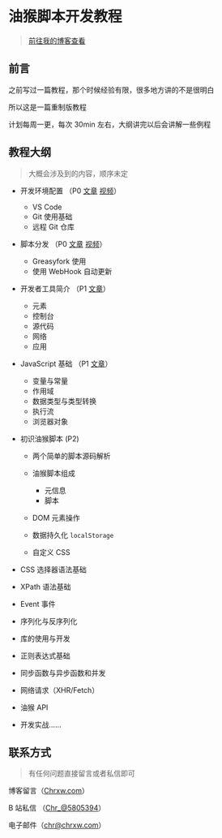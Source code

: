 # 油猴脚本开发教程

> [前往我的博客查看](https://blog.chrxw.com/archives/2021/10/19/1623.html)

## 前言

之前写过一篇教程，那个时候经验有限，很多地方讲的不是很明白

所以这是一篇重制版教程

计划每周一更，每次 30min 左右，大纲讲完以后会讲解一些例程

## 教程大纲

> 大概会涉及到的内容，顺序未定

- 开发环境配置 （P0 [文章](doc/P0.md) [视频](https://www.bilibili.com/video/BV1Da411Z7s7)）

  - VS Code
  - Git 使用基础
  - 远程 Git 仓库
- 脚本分发 （P0 [文章](doc/P0.md) [视频](https://www.bilibili.com/video/BV1Da411Z7s7)）

  - Greasyfork 使用
  - 使用 WebHook 自动更新
- 开发者工具简介  （P1 [文章](doc/P1.md)）
  - 元素
  - 控制台
  - 源代码
  - 网络
  - 应用
- JavaScript 基础  （P1 [文章](doc/P1.md)）
  - 变量与常量
  - 作用域
  - 数据类型与类型转换
  - 执行流
  - 浏览器对象
- 初识油猴脚本 (P2)
  - 两个简单的脚本源码解析

  - 油猴脚本组成
    - 元信息
    - 脚本

  - DOM 元素操作
  - 数据持久化 `localStorage`
  - 自定义 CSS

- CSS 选择器语法基础
- XPath 语法基础
- Event 事件
- 序列化与反序列化
- 库的使用与开发
- 正则表达式基础
- 同步函数与异步函数和并发
- 网络请求（XHR/Fetch）
- 油猴 API
- 开发实战……

## 联系方式

> 有任何问题直接留言或者私信即可

博客留言（[Chrxw.com](https://blog.chrxw.com)）

B 站私信 （[Chr\_@5805394](https://space.bilibili.com/5805394)）

电子邮件（[chr@chrxw.com](mailto://chr@chrxw.com)）
